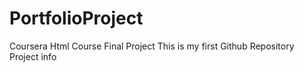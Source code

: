 # PortfolioProject
Coursera Html Course Final Project
This is my first Github Repository Project info
